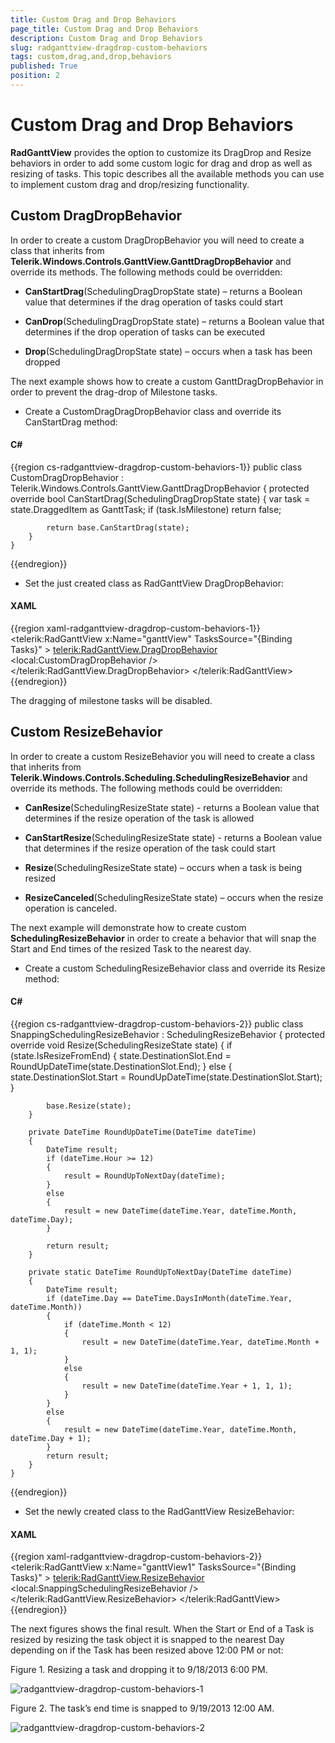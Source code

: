 ```yaml
---
title: Custom Drag and Drop Behaviors
page_title: Custom Drag and Drop Behaviors
description: Custom Drag and Drop Behaviors
slug: radganttview-dragdrop-custom-behaviors
tags: custom,drag,and,drop,behaviors
published: True
position: 2
---
```


# Custom Drag and Drop Behaviors

__RadGanttView__ provides the option to customize its DragDrop and Resize behaviors in order to add some custom logic for drag and drop as well as resizing of tasks. This topic describes all the available methods you can use to implement custom drag and drop/resizing functionality.

## Custom DragDropBehavior

In order to create a custom DragDropBehavior you will need to create a class that inherits from __Telerik.Windows.Controls.GanttView.GanttDragDropBehavior__ and override its methods. The following methods could be overridden:

* __CanStartDrag__(SchedulingDragDropState state) – returns a Boolean value that determines if the drag operation of tasks could start

* __CanDrop__(SchedulingDragDropState state) – returns a Boolean value that determines if the drop operation of tasks can be executed

* __Drop__(SchedulingDragDropState state) – occurs when a task has been dropped

The next example shows how to create a custom GanttDragDropBehavior in order to prevent the drag-drop of Milestone tasks.

* Create a CustomDragDragDropBehavior class and override its CanStartDrag method:

#### __C#__

{{region cs-radganttview-dragdrop-custom-behaviors-1}}
	public class CustomDragDropBehavior : Telerik.Windows.Controls.GanttView.GanttDragDropBehavior
	{
	    protected override bool CanStartDrag(SchedulingDragDropState state)
	    {
	        var task = state.DraggedItem as GanttTask;
	        if (task.IsMilestone)
	            return false;
	
	        return base.CanStartDrag(state);
	    }
	}
{{endregion}}

* Set the just created class as RadGanttView DragDropBehavior:

#### __XAML__

{{region xaml-radganttview-dragdrop-custom-behaviors-1}}
	<telerik:RadGanttView  x:Name="ganttView" TasksSource="{Binding Tasks}" >
	    <telerik:RadGanttView.DragDropBehavior>
	        <local:CustomDragDropBehavior />
	    </telerik:RadGanttView.DragDropBehavior>
	</telerik:RadGanttView>
{{endregion}}

The dragging of milestone tasks will be disabled.

## Custom ResizeBehavior

In order to create a custom ResizeBehavior you will need to create a class that inherits from __Telerik.Windows.Controls.Scheduling.SchedulingResizeBehavior__ and override its methods. The following methods could be overridden: 

* __CanResize__(SchedulingResizeState state) - returns a Boolean value that determines if the resize operation of the task is allowed

* __CanStartResize__(SchedulingResizeState state) - returns a Boolean value that determines if the resize operation of the task could start

* __Resize__(SchedulingResizeState state) – occurs when a task is being resized

* __ResizeCanceled__(SchedulingResizeState state) – occurs when the resize operation is canceled.

The next example will demonstrate how to create custom __SchedulingResizeBehavior__ in order to create a behavior that will snap the Start and End times of the resized Task to the nearest day.

* Create a custom SchedulingResizeBehavior class and override its Resize method:

#### __C#__

{{region cs-radganttview-dragdrop-custom-behaviors-2}}
	public class SnappingSchedulingResizeBehavior : SchedulingResizeBehavior
	{
	    protected override void Resize(SchedulingResizeState state)
	    {
	        if (state.IsResizeFromEnd)
	        {
	            state.DestinationSlot.End = RoundUpDateTime(state.DestinationSlot.End);
	        }
	        else
	        {
	            state.DestinationSlot.Start = RoundUpDateTime(state.DestinationSlot.Start);
	        }
	
	        base.Resize(state);
	    }
	
	    private DateTime RoundUpDateTime(DateTime dateTime)
	    {
	        DateTime result;
	        if (dateTime.Hour >= 12)
	        {
	            result = RoundUpToNextDay(dateTime);
	        }
	        else
	        {
	            result = new DateTime(dateTime.Year, dateTime.Month, dateTime.Day);
	        }
	
	        return result;
	    }
	
	    private static DateTime RoundUpToNextDay(DateTime dateTime)
	    {
	        DateTime result;
	        if (dateTime.Day == DateTime.DaysInMonth(dateTime.Year, dateTime.Month))
	        {
	            if (dateTime.Month < 12)
	            {
	                result = new DateTime(dateTime.Year, dateTime.Month + 1, 1);
	            }
	            else
	            {
	                result = new DateTime(dateTime.Year + 1, 1, 1);
	            }
	        }
	        else
	        {
	            result = new DateTime(dateTime.Year, dateTime.Month, dateTime.Day + 1);
	        }
	        return result;
	    }
	}
{{endregion}}

* Set the newly created class to the RadGanttView ResizeBehavior:

#### __XAML__

{{region xaml-radganttview-dragdrop-custom-behaviors-2}}
	<telerik:RadGanttView  x:Name="ganttView1" TasksSource="{Binding Tasks}" >
	    <telerik:RadGanttView.ResizeBehavior>
	        <local:SnappingSchedulingResizeBehavior />
	    </telerik:RadGanttView.ResizeBehavior>
	</telerik:RadGanttView>
{{endregion}}

The next figures shows the final result. When the Start or End of a Task is resized by resizing the task object it is snapped to the nearest Day depending on if the Task has been resized above 12:00 PM or not:

Figure 1. Resizing a task and dropping it to 9/18/2013 6:00 PM.

![radganttview-dragdrop-custom-behaviors-1](images/radganttview-dragdrop-custom-behaviors-1.jpg)

Figure 2. The task’s end time is snapped to 9/19/2013 12:00 AM.

![radganttview-dragdrop-custom-behaviors-2](images/radganttview-dragdrop-custom-behaviors-2.jpg)
